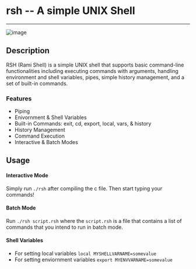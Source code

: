 # rsh -- A simple UNIX Shell

---

![image](https://github.com/RamiE965/rsh/assets/60044975/a6fb8561-6c5b-4fe3-b06f-ac4dcd3274f2)

## Description
RSH (Rami Shell) is a simple UNIX shell that supports basic command-line functionalities including executing commands with arguments, handling environment and shell variables, pipes, simple history management, and a set of built-in commands.

### Features
- Piping
- Enivornment & Shell Variables
- Built-in Commands: exit, cd, export, local, vars, & history
- History Management
- Command Execution
- Interactive & Batch Modes

## Usage 
#### Interactive Mode
Simply run `./rsh` after compiling the c file. Then start typing your commands!

#### Batch Mode
Run `./rsh script.rsh` where the `script.rsh` is a file that contains a list of commands that you intend to run in batch mode. 

#### Shell Variables
- For setting local variables `local MYSHELLVARNAME=somevalue`
- For setting enviornment variables `export MYENVVARNAME=somevalue`
